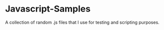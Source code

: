 # Javascript-Samples
A collection of random .js files that I use for testing and scripting purposes.

